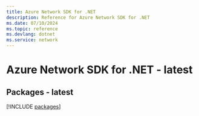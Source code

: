 ```yaml
---
title: Azure Network SDK for .NET
description: Reference for Azure Network SDK for .NET
ms.date: 07/10/2024
ms.topic: reference
ms.devlang: dotnet
ms.service: network
---
```

# Azure Network SDK for .NET - latest
## Packages - latest
[!INCLUDE [packages](network-index.md)]